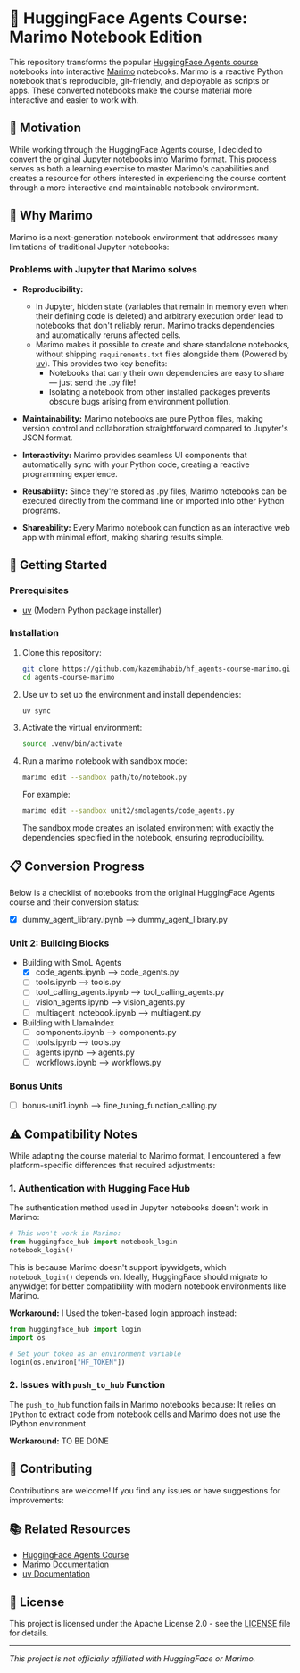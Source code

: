 # 🤗 HuggingFace Agents Course: Marimo Notebook Edition

This repository transforms the popular [HuggingFace Agents course](https://github.com/huggingface/agents-course) notebooks into interactive [Marimo](https://marimo.io) notebooks. Marimo is a reactive Python notebook that's reproducible, git-friendly, and deployable as scripts or apps. These converted notebooks make the course material more interactive and easier to work with. 

## 📝 Motivation

While working through the HuggingFace Agents course,
I decided to convert the original Jupyter notebooks into Marimo format.
This process serves as both a learning exercise to master Marimo's capabilities
and creates a resource for others interested in experiencing the course content
through a more interactive and maintainable notebook environment.

## 🌟 Why Marimo

Marimo is a next-generation notebook environment that addresses many limitations of traditional Jupyter notebooks:

### Problems with Jupyter that Marimo solves

- **Reproducibility:**
  - In Jupyter, hidden state (variables that remain in memory even when their defining code is deleted) and arbitrary execution order lead to notebooks that don't reliably rerun. Marimo tracks dependencies and automatically reruns affected cells.
  - Marimo makes it possible to create and share standalone notebooks, without shipping `requirements.txt` files alongside them (Powered by [uv](https://docs.astral.sh/uv/)). This provides two key benefits:
    - Notebooks that carry their own dependencies are easy to share — just send the .py file!
    - Isolating a notebook from other installed packages prevents obscure bugs arising from environment pollution.
- **Maintainability:** Marimo notebooks are pure Python files, making version control and collaboration straightforward compared to Jupyter's JSON format.

- **Interactivity:** Marimo provides seamless UI components that automatically sync with your Python code, creating a reactive programming experience.

- **Reusability:** Since they're stored as .py files, Marimo notebooks can be executed directly from the command line or imported into other Python programs.

- **Shareability:** Every Marimo notebook can function as an interactive web app with minimal effort, making sharing results simple.

## 🚀 Getting Started

### Prerequisites

- [uv](https://docs.astral.sh/uv/) (Modern Python package installer)

### Installation

1. Clone this repository:

   ```bash
   git clone https://github.com/kazemihabib/hf_agents-course-marimo.git
   cd agents-course-marimo
   ```

2. Use uv to set up the environment and install dependencies:

   ```bash
   uv sync
   ```

3. Activate the virtual environment:

   ```bash
   source .venv/bin/activate
   ```

4. Run a marimo notebook with sandbox mode:

   ```bash
   marimo edit --sandbox path/to/notebook.py
   ```

   For example:

   ```bash
   marimo edit --sandbox unit2/smolagents/code_agents.py
   ```

   The sandbox mode creates an isolated environment with exactly the dependencies specified in the notebook, ensuring reproducibility.



## 📋 Conversion Progress

Below is a checklist of notebooks from the original HuggingFace Agents course and their conversion status:

- [x] dummy_agent_library.ipynb --> dummy_agent_library.py

### Unit 2: Building Blocks

- Building with SmoL Agents
  - [x] code_agents.ipynb --> code_agents.py
  - [ ] tools.ipynb --> tools.py
  - [ ] tool_calling_agents.ipynb --> tool_calling_agents.py
  - [ ] vision_agents.ipynb --> vision_agents.py
  - [ ] multiagent_notebook.ipynb --> multiagent.py
- Building with LlamaIndex
  - [ ] components.ipynb --> components.py
  - [ ] tools.ipynb --> tools.py
  - [ ] agents.ipynb --> agents.py
  - [ ] workflows.ipynb --> workflows.py

### Bonus Units

- [ ] bonus-unit1.ipynb --> fine_tuning_function_calling.py

## ⚠️ Compatibility Notes

While adapting the course material to Marimo format, I encountered a few platform-specific differences that required adjustments:

### 1. Authentication with Hugging Face Hub

The authentication method used in Jupyter notebooks doesn't work in Marimo:

```python
# This won't work in Marimo:
from huggingface_hub import notebook_login
notebook_login()
```

This is because Marimo doesn't support ipywidgets, which `notebook_login()` depends on. Ideally, HuggingFace should migrate to anywidget for better compatibility with modern notebook environments like Marimo.

**Workaround:** I Used the token-based login approach instead:

```python
from huggingface_hub import login
import os

# Set your token as an environment variable
login(os.environ["HF_TOKEN"])
```

### 2. Issues with `push_to_hub` Function

The `push_to_hub` function fails in Marimo notebooks because:
It relies on `IPython` to extract code from notebook cells
and Marimo does not use the IPython environment

**Workaround:** TO BE DONE

## 🤝 Contributing

Contributions are welcome! If you find any issues or have suggestions for improvements:

## 📚 Related Resources

- [HuggingFace Agents Course](https://github.com/huggingface/agents-course)
- [Marimo Documentation](https://docs.marimo.io/)
- [uv Documentation](https://docs.astral.sh/uv/)

## 📄 License

This project is licensed under the Apache License 2.0 - see the [LICENSE](LICENSE) file for details.

---

*This project is not officially affiliated with HuggingFace or Marimo.*